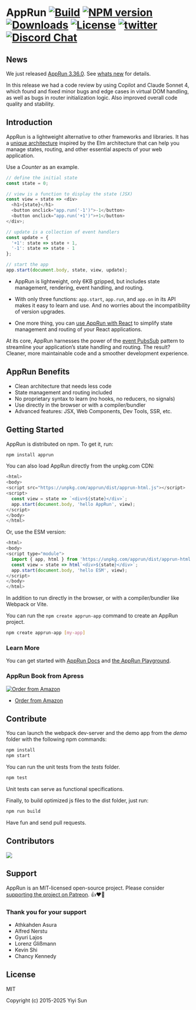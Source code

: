 # AppRun [![Build][travis-image]][travis-url] [![NPM version][npm-image]][npm-url] [![Downloads][downloads-image]][downloads-url] [![License][license-image]][license-url] [![twitter][twitter-badge]][twitter] [![Discord Chat][discord-image]][discord-invite]

## News

We just released [AppRun 3.36.0](https://github.com/yysun/apprun/releases/tag/v3.36.0). See [whats new](WHATSNEW.md) for details.

In this release we had a code review by using Copilot and Claude Sonnet 4, which found and fixed minor bugs and edge cases in virtual DOM handling, as well as bugs in router initialization logic. Also improved overall code quality and stability.

## Introduction

AppRun is a lightweight alternative to other frameworks and libraries. It has a [unique architecture](https://apprun.js.org/docs/architecture/) inspired by the Elm architecture that can help you manage states, routing, and other essential aspects of your web application.

Use a _Counter_ as an example.

```js
// define the initial state
const state = 0;

// view is a function to display the state (JSX)
const view = state => <div>
  <h1>{state}</h1>
  <button onclick="app.run('-1')">-1</button>
  <button onclick="app.run('+1')">+1</button>
</div>;

// update is a collection of event handlers
const update = {
  '+1': state => state + 1,
  '-1': state => state - 1
};

// start the app
app.start(document.body, state, view, update);
```
<apprun-code></apprun-code>

* AppRun is lightweight, only 6KB gzipped, but includes state management, rendering, event handling, and routing.

* With only three functions: `app.start`, `app.run`, and `app.on` in its API makes it easy to learn and use. And no worries about the incompatibility of version upgrades.

* One more thing, you can [use AppRun with React](https://apprun.js.org/docs/react) to simplify state management and routing of your React applications.

At its core, AppRun harnesses the power of the [event PubsSub]([Publish-Subscribe](https://apprun.js.org/docs/event-pubsub/)) pattern to streamline your application’s state handling and routing. The result? Cleaner, more maintainable code and a smoother development experience.

## AppRun Benefits

* Clean architecture that needs less code
* State management and routing included
* No proprietary syntax to learn (no hooks, no reducers, no signals)
* Use directly in the browser or with a compiler/bundler
* Advanced features: JSX, Web Components, Dev Tools, SSR, etc.


## Getting Started

AppRun is distributed on npm. To get it, run:

```sh
npm install apprun
```
You can also load AppRun directly from the unpkg.com CDN:

```js
<html>
<body>
<script src="https://unpkg.com/apprun/dist/apprun-html.js"></script>
<script>
  const view = state => `<div>${state}</div>`;
  app.start(document.body, 'hello AppRun', view);
</script>
</body>
</html>
```
<apprun-code style="height:200px"></apprun-code>

Or, use the ESM version:
```js
<html>
<body>
<script type="module">
  import { app, html } from 'https://unpkg.com/apprun/dist/apprun-html.esm.js';
  const view = state => html`<div>${state}</div>`;
  app.start(document.body, 'hello ESM', view);
</script>
</body>
</html>
```
<apprun-code style="height:200px"></apprun-code>

In addition to run directly in the browser,  or with a compiler/bundler like Webpack or Vite.

You can run the `npm create apprun-app` command to create an AppRun project.

```sh
npm create apprun-app [my-app]
```

### Learn More

You can get started with [AppRun Docs](https://apprun.js.org/docs) and [the AppRun Playground](https://apprun.js.org/#play).

### AppRun Book from Apress

[![Order from Amazon](https://images-na.ssl-images-amazon.com/images/I/51cr-t1pdSL._SX348_BO1,204,203,200_.jpg)](https://www.amazon.com/Practical-Application-Development-AppRun-High-Performance/dp/1484240685/)

* [Order from Amazon](https://www.amazon.com/Practical-Application-Development-AppRun-High-Performance/dp/1484240685/)


## Contribute

You can launch the webpack dev-server and the demo app from the _demo_ folder with the following npm commands:
```sh
npm install
npm start
```

You can run the unit tests from the _tests_ folder.
```sh
npm test
```
Unit tests can serve as functional specifications.

Finally, to build optimized js files to the dist folder, just run:
```sh
npm run build
```

Have fun and send pull requests.

## Contributors
[![](https://contributors-img.firebaseapp.com/image?repo=yysun/apprun)](https://github.com/yysun/apprun/graphs/contributors)

## Support

AppRun is an MIT-licensed open-source project. Please consider [supporting the project on Patreon](https://www.patreon.com/apprun). 👍❤️🙏

### Thank you for your support

* Athkahden Asura
* Alfred Nerstu
* Gyuri Lajos
* Lorenz Glißmann
* Kevin Shi
* Chancy Kennedy

## License

MIT

Copyright (c) 2015-2025 Yiyi Sun


[travis-image]: https://travis-ci.org/yysun/apprun.svg?branch=master
[travis-url]: https://travis-ci.org/yysun/apprun
[npm-image]: https://img.shields.io/npm/v/apprun.svg
[npm-url]: https://npmjs.org/package/apprun
[license-image]: https://img.shields.io/:license-mit-blue.svg
[license-url]: LICENSE.md
[downloads-image]: https://img.shields.io/npm/dm/apprun.svg
[downloads-url]: https://npmjs.org/package/apprun

[twitter]: https://twitter.com/intent/tweet?text=Check%20out%20AppRun%20by%20%40yysun%20https%3A%2F%2Fgithub.com%2Fyysun%2Fapprun%20%F0%9F%91%8D%20%40apprunjs
[twitter-badge]: https://img.shields.io/twitter/url/https/github.com/yysun/apprun.svg?style=social

[discord-image]: https://img.shields.io/discord/476903999023480842.svg
[discord-invite]: https://discord.gg/CETyUdx